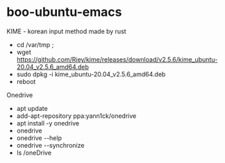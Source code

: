# boo-ubuntu-emacs

KIME - korean input method   made by rust 
- cd /var/tmp ;
- wget https://github.com/Riey/kime/releases/download/v2.5.6/kime_ubuntu-20.04_v2.5.6_amd64.deb
- sudo dpkg -i kime_ubuntu-20.04_v2.5.6_amd64.deb
- reboot

Onedrive
- apt update
- add-apt-repository ppa:yann1ck/onedrive
- apt install -y onedrive
- onedrive
- onedrive --help
- onedrive --synchronize
- ls /oneDrive
